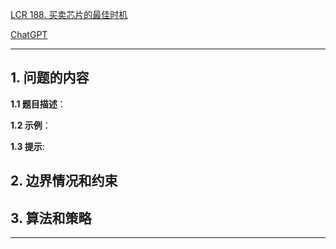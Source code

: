 [LCR 188. 买卖芯片的最佳时机](https://leetcode.cn/problems/gu-piao-de-zui-da-li-run-lcof)

[ChatGPT](chat.openai.com)

---

## 1. 问题的内容
**1.1 题目描述**：

**1.2 示例**：

**1.3 提示**:

## 2. 边界情况和约束


## 3. 算法和策略

---

